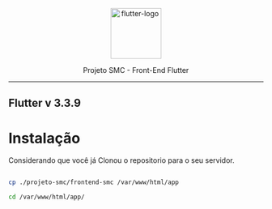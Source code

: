 <p align="center">
	<img src="https://github.com/emaworkdev/projeto-smc/blob/master/resources/flutter.png" alt="flutter-logo" width="100" />		
        <p align="center">Projeto SMC - Front-End Flutter</p>
</p>

<hr>

## Flutter v 3.3.9

# Instalação

<p align="left">Considerando que você já Clonou o repositorio para o seu servidor.</p>

```bash

cp ./projeto-smc/frontend-smc /var/www/html/app

cd /var/www/html/app/

```
